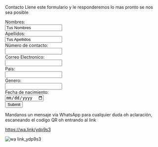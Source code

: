 Contacto
Llene este formulario y le responderemos lo mas pronto se nos sea posible

<form action="https://formspree.io/f/mbjwadag" method="post">
  
  <label for="name">Nombres:</label><br>
  <input type="text" id="lname" name="name" value= "Tus Nombres"><br>
  <label for="lname">Apellidos:</label><br>
  <input type="text" id="lname" name="lname" value= "Tus Apellidos"><br>
   <label for="name">Número de contacto:</label><br>
  <input type="text" id="lname" name="correo" value= ""><br>
   <label for="name">Correo Electronico:</label><br>
  <input type="text" id="lname" name="Fecha de respuesta" value= ""><br>
   <label for="name">País:</label><br>
  <input type="text" id="lname" name="Fecha" value= ""><br>
  <label for="name">Genero:</label><br>
  <input type="text" id="lname" name="lname" value= ""><br>
  <label for="name">Fecha de nacimiento:</label><br>
  <input type="date" id="lname" name="Genero" value= ""><br>
  <input type="submit" value="Submit">
</form>

Mandanos un mensaje via WhatsApp para cualquier duda oh aclaración, escaneando el codigo QR oh entrando al link

https://wa.link/ydp9s3

![wa link_ydp9s3](https://user-images.githubusercontent.com/99769696/160258325-90df5ebf-6423-4927-9613-3543af12d481.png)
